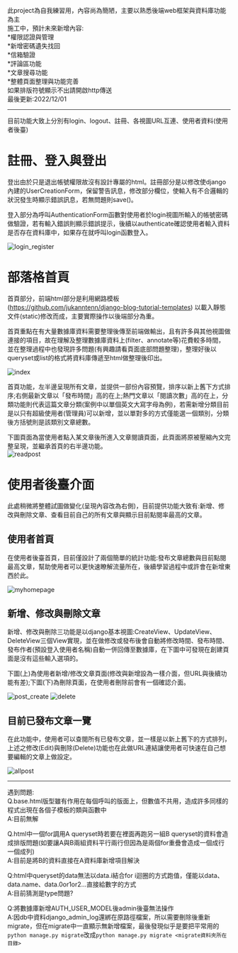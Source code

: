 此project為自我練習用，內容尚為簡陋，主要以熟悉後端web框架與資料庫功能為主  
施工中，預計未來新增內容:  
*權限認證與管理    
*新增密碼遺失找回  
*信箱驗證  
*評論區功能  
*文章搜尋功能  
*整體頁面整理與功能完善  
如果排版符號顯示不出請開啟http傳送  
最後更新:2022/12/01  
****  
目前功能大致上分別有login、logout、註冊、各視圖URL互連、使用者資料(使用者後臺)
# 註冊、登入與登出
登出由於只是退出帳號權限故沒有設計專屬的html。註冊部分是以修改使django內建的UserCreationForm，保留警告訊息，修改部分欄位，使輸入有不合邏輯的狀況發生時顯示錯誤訊息，若無問題則save()。  

登入部分為呼叫AuthenticationForm函數對使用者於login視圖所輸入的帳號密碼做驗證，若有輸入錯誤則顯示錯誤提示，後續以authenticate確認使用者輸入資料是否存在資料庫中，如果存在就呼叫login函數登入。  
  
  
  
![login_register](https://user-images.githubusercontent.com/87916115/204300522-b8c873f6-3eac-4b26-9355-7c8381c11158.png)  
  
  
# 部落格首頁

首頁部分，前端html部分是利用網路模板(https://github.com/jukanntenn/django-blog-tutorial-templates) 以載入靜態文件(static)修改而成，主要實際操作以後端部分為重。  

首頁重點在有大量數據庫資料需要整理後傳至前端做輸出，且有許多與其他視圖做連接的項目，故在理解及整理數據庫資料上(filter、annotate等)花費較多時間，並在整理過程中也發現許多問題(有興趣請看頁面底部問題整理)，整理好後以queryset或list的格式將資料庫傳遞至html做整理後印出。  
  
    
![index](https://user-images.githubusercontent.com/87916115/205069671-49fc529b-616b-4f8d-97b9-aecec6c9a7e5.png)
  
首頁功能，左半邊呈現所有文章，並提供一部份內容預覽，排序以新上舊下方式排序;右側最新文章以「發布時間」高的在上;熱門文章以「閱讀次數」高的在上，分類功能則代表這篇文章分類(案例中以單個英文大寫字母為例)，若需新增分類目前是以只有超級使用者(管理員)可以新增，並以單對多的方式僅能選一個類別，分類後方括號則是該類別文章總數。

  
  
下圖頁面為當使用者點入某文章後所進入文章閱讀頁面，此頁面將原被壓縮內文完整呈現，並繼承首頁的右半邊功能。  
![readpost](https://user-images.githubusercontent.com/87916115/205071008-df0e5c01-b745-4520-938b-b02d01de36bd.png)



# 使用者後臺介面
此處稍微將整體試圖做變化(呈現內容改為右側)，目前提供功能大致有:新增、修改與刪除文章、查看目前自己的所有文章與顯示目前點閱率最高的文章。

## 使用者首頁
在使用者後臺首頁，目前僅設計了兩個簡單的統計功能:發布文章總數與目前點閱最高文章，幫助使用者可以更快速瞭解流量所在，後續學習過程中或許會在新增東西於此。

![myhomepage](https://user-images.githubusercontent.com/87916115/205073108-b704a164-2544-4bbc-84c5-d011ab2f7ac1.png)


## 新增、修改與刪除文章
新增、修改與刪除三功能是以django基本視圖:CreateView、UpdateView、DeleteView三個View實現，並在做修改或發布後會自動將修改時間、發布時間、發布作者(預設登入使用者名稱)自動一併回傳至數據庫，在下圖中可發現在創建頁面是沒有這些輸入選項的。

下圖(上)為使用者新增/修改文章頁面(修改與新增設為一樣介面，但URL與後續功能有差);下圖(下)為刪除頁面，在使用者刪除前會有一個確認介面。

![post_create](https://user-images.githubusercontent.com/87916115/205073112-c2647eec-6e4f-45f2-9658-eb8fb66730aa.png)
![delete](https://user-images.githubusercontent.com/87916115/205073221-cfdfb529-5b49-4a96-bf15-2d8c257afd4c.png)

## 目前已發布文章一覽
在此功能中，使用者可以查閱所有已發布文章，並一樣是以新上舊下的方式排列，上述之修改(Edit)與刪除(Delete)功能也在此做URL連結讓使用者可快速在自己想要編輯的文章上做設定。

![allpost](https://user-images.githubusercontent.com/87916115/205073098-492d19f9-6b74-4315-90d0-f479793cc7f7.png)


****  
遇到問題:  
Q.base.html版型雖有作用在每個呼叫的版面上，但數值不共用，造成許多同樣的程式出現在各個子模板的類與函數中  
A:目前無解

Q.html中一個for調用A queryset時若要在裡面再跑另一組B queryset的資料會造成排版問題(如要讓A與B兩組資料平行兩行但因為是兩個for重疊會造成一個成行一個成列)  
A:目前是將B的資料直接在A資料庫新增項目解決

Q:html中queryset的data無法以data.i結合for i迴圈的方式跑值，僅能以data、data.name、data.0or1or2...直接給數字的方式  
A:目前猜測是type問題?

Q:將數據庫新增AUTH_USER_MODEL後admin後臺無法操作  
A:因db中資料django_admin_log還綁在原路徑檔案，所以需要刪除後重新migrate，但在migrate中一直顯示無新增檔案，最後發現似乎是要把平常用的```python manage.py migrate```改成```python manage.py migrate <migrate資料夾所在目錄>```
